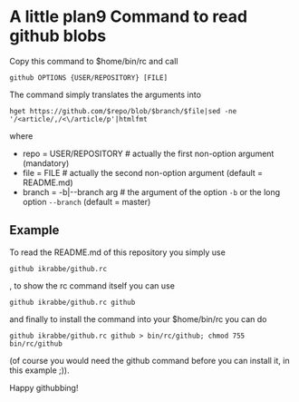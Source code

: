 # A little plan9 Command to read github blobs

Copy this command to $home/bin/rc and call

	github OPTIONS {USER/REPOSITORY} [FILE]

The command simply translates the arguments into

	hget https://github.com/$repo/blob/$branch/$file|sed -ne '/<article/,/<\/article/p'|htmlfmt

where

- repo = USER/REPOSITORY	# actually the first non-option argument (mandatory)
- file = FILE				# actually the second non-option argument (default = README.md)
- branch = -b|--branch arg	# the argument of the option `-b` or the long option `--branch` (default = master)

## Example

To read the README.md of this repository you simply use

	github ikrabbe/github.rc

, to show the rc command itself you can use

	github ikrabbe/github.rc github

and finally to install the command into your $home/bin/rc you can do

	github ikrabbe/github.rc github > bin/rc/github; chmod 755 bin/rc/github

(of course you would need the github command before you can install it, in this example ;)).

Happy githubbing!


